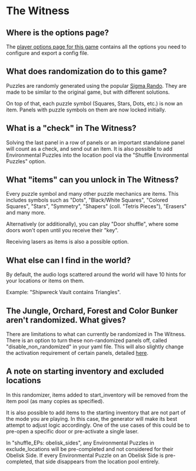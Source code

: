 # The Witness

## Where is the options page?

The [player options page for this game](../player-options) contains all the options you need to configure and export a
config file.

## What does randomization do to this game?

Puzzles are randomly generated using the popular [Sigma Rando](https://github.com/sigma144/witness-randomizer).
They are made to be similar to the original game, but with different solutions.

On top of that, each puzzle symbol (Squares, Stars, Dots, etc.) is now an item.
Panels with puzzle symbols on them are now locked initially.

## What is a "check" in The Witness?

Solving the last panel in a row of panels or an important standalone panel will count as a check, and send out an item.
It is also possible to add Environmental Puzzles into the location pool via the "Shuffle Environmental Puzzles" option.

## What "items" can you unlock in The Witness?

Every puzzle symbol and many other puzzle mechanics are items.
This includes symbols such as "Dots", "Black/White Squares", "Colored Squares", "Stars", "Symmetry", "Shapers" (coll. "Tetris Pieces"), "Erasers" and many more.

Alternatively (or additionally), you can play "Door shuffle", where some doors won't open until you receive their "key".

Receiving lasers as items is also a possible option.

## What else can I find in the world?

By default, the audio logs scattered around the world will have 10 hints for your locations or items on them. 

Example: "Shipwreck Vault contains Triangles".

## The Jungle, Orchard, Forest and Color Bunker aren't randomized. What gives?

There are limitations to what can currently be randomized in The Witness.
There is an option to turn these non-randomized panels off, called "disable_non_randomized" in your yaml file. This will also slightly change the activation requirement of certain panels, detailed [here](https://github.com/sigma144/witness-randomizer/wiki/Activation-Triggers).

## A note on starting inventory and excluded locations

In this randomizer, items added to start_inventory will be removed from the item pool (as many copies as specified).

It is also possible to add items to the starting inventory that are not part of the mode you are playing.
In this case, the generator will make its best attempt to adjust logic accordingly.
One of the use cases of this could be to pre-open a specific door or pre-activate a single laser.

In "shuffle_EPs: obelisk_sides", any Environmental Puzzles in exclude_locations will be pre-completed and not considered for their Obelisk Side.
If every Environmental Puzzle on an Obelisk Side is pre-completed, that side disappears from the location pool entirely.
